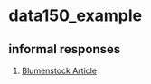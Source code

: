 # data150_example

## informal responses

1.  [Blumenstock Article](https://www.nature.com/articles/d41586-018-06215-5)
